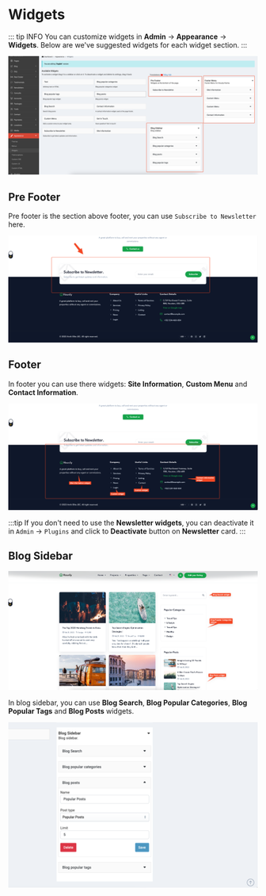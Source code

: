 # Widgets

::: tip INFO
You can customize widgets in **Admin** -> **Appearance** -> **Widgets**. Below are we've suggested widgets for each widget section.
:::

![Widgets](./images/widgets-1.png)

## Pre Footer

Pre footer is the section above footer, you can use `Subscribe to Newsletter` here.

![Pre footer](./images/widgets-3.png)

## Footer

In footer you can use there widgets: **Site Information**, **Custom Menu** and **Contact Information**.

![Footer](./images/widgets-2.png)

:::tip
If you don't need to use the **Newsletter widgets**, you can deactivate it in `Admin` -> `Plugins` and click
to **Deactivate** button on **Newsletter** card.
:::

## Blog Sidebar

![Blog sidebar](./images/widgets-4.png)

In blog sidebar, you can use **Blog Search**, **Blog Popular Categories**, **Blog Popular Tags** and **Blog Posts** widgets.

![Blog sidebar admin](./images/widgets-5.png)
